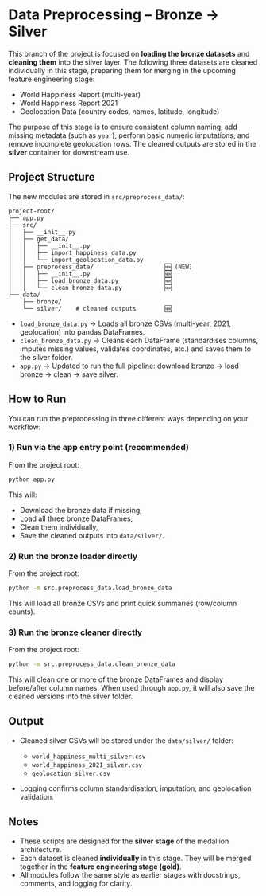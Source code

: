 # Data Preprocessing – Bronze → Silver

This branch of the project is focused on **loading the bronze datasets** and **cleaning them** into the silver layer.
The following three datasets are cleaned individually in this stage, preparing them for merging in the upcoming feature engineering stage:

* World Happiness Report (multi-year)
* World Happiness Report 2021
* Geolocation Data (country codes, names, latitude, longitude)

The purpose of this stage is to ensure consistent column naming, add missing metadata (such as `year`), perform basic numeric imputations, and remove incomplete geolocation rows. The cleaned outputs are stored in the **silver** container for downstream use.

## Project Structure

The new modules are stored in `src/preprocess_data/`:

```
project-root/
├── app.py
├── src/
│   ├── __init__.py
│   ├── get_data/
│   │   ├── __init__.py
│   │   ├── import_happiness_data.py
│   │   └── import_geolocation_data.py
│   ├── preprocess_data/                    🆕 (NEW)
│   │   ├── __init__.py                     🆕
│   │   ├── load_bronze_data.py             🆕
│   │   └── clean_bronze_data.py            🆕
└── data/
    ├── bronze/    
    └── silver/    # cleaned outputs        🆕
```

* `load_bronze_data.py` → Loads all bronze CSVs (multi-year, 2021, geolocation) into pandas DataFrames.
* `clean_bronze_data.py` → Cleans each DataFrame (standardises columns, imputes missing values, validates coordinates, etc.) and saves them to the silver folder.
* `app.py` → Updated to run the full pipeline: download bronze → load bronze → clean → save silver.

## How to Run

You can run the preprocessing in three different ways depending on your workflow:

### 1) Run via the app entry point (recommended)

From the project root:

```bash
python app.py
```

This will:

* Download the bronze data if missing,
* Load all three bronze DataFrames,
* Clean them individually,
* Save the cleaned outputs into `data/silver/`.



### 2) Run the bronze loader directly

From the project root:

```bash
python -m src.preprocess_data.load_bronze_data
```

This will load all bronze CSVs and print quick summaries (row/column counts).



### 3) Run the bronze cleaner directly

From the project root:

```bash
python -m src.preprocess_data.clean_bronze_data
```

This will clean one or more of the bronze DataFrames and display before/after column names. When used through `app.py`, it will also save the cleaned versions into the silver folder.



## Output

* Cleaned silver CSVs will be stored under the `data/silver/` folder:

  * `world_happiness_multi_silver.csv`
  * `world_happiness_2021_silver.csv`
  * `geolocation_silver.csv`

* Logging confirms column standardisation, imputation, and geolocation validation.



## Notes

* These scripts are designed for the **silver stage** of the medallion architecture.
* Each dataset is cleaned **individually** in this stage. They will be merged together in the **feature engineering stage (gold)**.
* All modules follow the same style as earlier stages with docstrings, comments, and logging for clarity.

